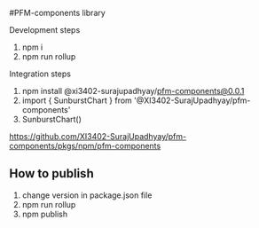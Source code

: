 #PFM-components library

Development steps
1. npm i
2. npm run rollup


Integration steps

1. npm install @xi3402-surajupadhyay/pfm-components@0.0.1
2. import { SunburstChart } from '@XI3402-SurajUpadhyay/pfm-components'
3. SunburstChart()




https://github.com/XI3402-SurajUpadhyay/pfm-components/pkgs/npm/pfm-components



## How to publish
1) change version in package.json file
2) npm run rollup
3) npm publish
